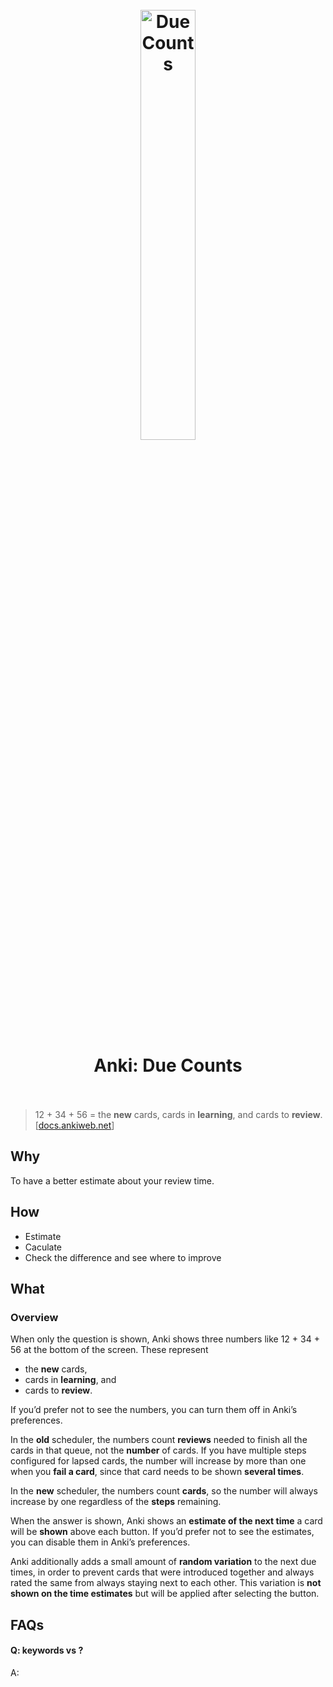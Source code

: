 <h1 align="center">
<br>
	<a href="https://docs.ankiweb.net/#/studying?id=due-counts">
  <img src="https://i.imgur.com/yVX5AGS.png" alt="Due Counts" width=42%">
  </a>
  <br><br>
Anki: Due Counts
  <br><br>
</h1>

>  12 + 34 + 56 = the **new** cards, cards in **learning**, and cards to **review**. 
[[docs.ankiweb.net](https://docs.ankiweb.net/#/studying?id=due-counts)]

## Why 

To have a better estimate about your review time. 

## How

* Estimate
* Caculate 
* Check the difference and see where to improve

## What 

### Overview

When only the question is shown, Anki shows three numbers like 12 + 34 + 56 at the bottom of the screen. These represent 

* the **new** cards, 
* cards in **learning**, and 
* cards to **review**. 

If you’d prefer not to see the numbers, you can turn them off in Anki’s preferences.

In the **old** scheduler, the numbers count **reviews** needed to finish all the cards in that queue, not the **number** of cards. If you have multiple steps configured for lapsed cards, the number will increase by more than one when you **fail a card**, since that card needs to be shown **several times**.

In the **new** scheduler, the numbers count **cards**, so the number will always increase by one regardless of the **steps** remaining.

When the answer is shown, Anki shows an **estimate of the next time** a card will be **shown** above each button. If you’d prefer not to see the estimates, you can disable them in Anki’s preferences.

Anki additionally adds a small amount of **random variation** to the next due times, in order to prevent cards that were introduced together and always rated the same from always staying next to each other. This variation is **not shown on the time estimates** but will be applied after selecting the button.


## FAQs

#### Q: keywords vs ?

A: 


